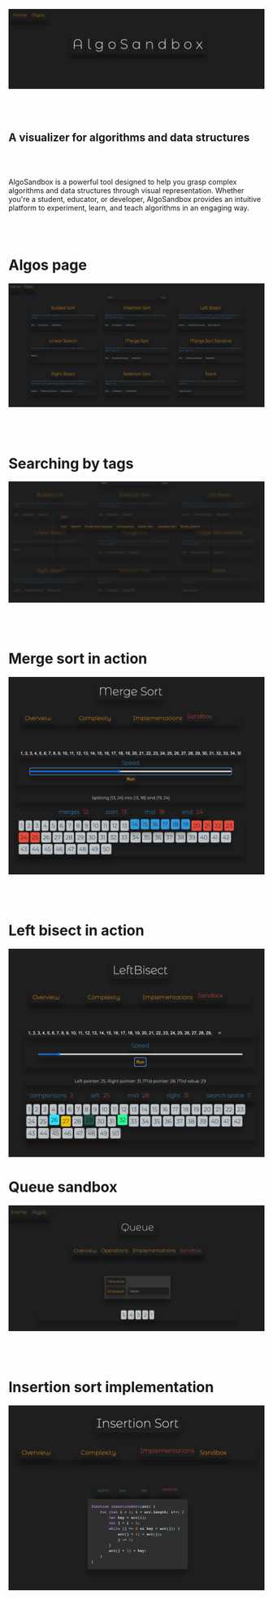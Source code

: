 ![Home Page](https://github.com/LambdaAK/AlgoSandbox/blob/main/readme%20pictures/home_page.png?raw=true)
<br><br><br><br>
## A visualizer for algorithms and data structures
<br><br>

AlgoSandbox is a powerful tool designed to help you grasp complex algorithms and data structures through visual representation. Whether you're a student, educator, or developer, AlgoSandbox provides an intuitive platform to experiment, learn, and teach algorithms in an engaging way.

<br><br>
# Algos page
![Browse](https://github.com/LambdaAK/AlgoSandbox/blob/main/readme%20pictures/algos.png?raw=true)
<br><br><br><br>
# Searching by tags
![Tags](https://github.com/LambdaAK/AlgoSandbox/blob/main/readme%20pictures/tags.png?raw=true)
<br><br><br><br>
# Merge sort in action
![Merge sort in action](https://github.com/LambdaAK/AlgoSandbox/blob/main/readme%20pictures/merge_sort.png?raw=true)
<br><br><br><br>
# Left bisect in action
![Left bisect in action](https://github.com/LambdaAK/AlgoSandbox/blob/main/readme%20pictures/left_bisect.png?raw=true)
# Queue sandbox
![Queue sandbox](https://github.com/LambdaAK/AlgoSandbox/blob/main/readme%20pictures/queue.png?raw=true)
<br><br><br><br>
# Insertion sort implementation
![Insertion sort implementation](https://github.com/LambdaAK/AlgoSandbox/blob/main/readme%20pictures/insertion_sort.png?raw=true)